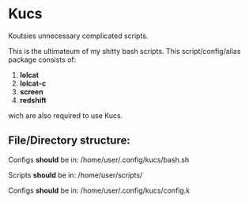 # Kucs
Koutsies unnecessary complicated scripts.

This is the ultimateum of my shitty bash scripts.
This script/config/alias package consists of:
1. **lolcat**
2. **lolcat-c**
3. **screen**
4. **redshift**

wich are also required to use Kucs.



File/Directory structure: 
-

Configs **should** be in: /home/user/.config/kucs/bash.sh


Scripts **should** be in: /home/user/scripts/


Configs **should** be in: /home/user/.config/kucs/config.k

